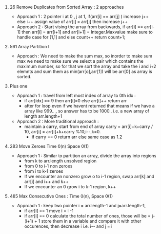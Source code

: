 1. 26 Remove Duplicates from Sorted Array : 2 approaches </br>
    - Approach 1 : 2 pointer i at 0 , j at 1, if(arr[i] == arr[j] ) increase j++ else i++ assign value of arr[i] = arr[j] then increase j++ </br>
    - Approach 2 : Start vising the array from backwards, if arr[i] == arr[i-1] then arr[i] = arr[i+1] and arr[i+1] = Integer.Maxvalue make sure to handle case for [1,1] and else count++ return count+1; </br>

2. 561 Array Partition I </br>
    - Approach : We need to make the sum max, so inorder to make sum max we need to make sure we select a pair which contains the maximum number, so for that we sort the array and take the i and i+2 elemnts and sum them as min(arr[o],arr[1]) will be arr[0] as array is sorted.
3. Plus one
	- Approach 1 : travel from left most index of array to 0th idx :<br>
         - if arr[idx] == 9 then arr[i]=0 else arr[i]++ return arr<br>
         - after for loop even if we havent returned that means if we have a array like 999.. , so answer has to be 1000.. i.e. a new array of length arr.length+1
    - Approach 2 : More traditional approach : 
	    - maintain a carry, start from end of array carry = arr[i]+k+carry / 10, arr[i] = arr[i]+k+carry %10,i--,k=0.
       	    - if carry == 0 return arr else same case as 1.2</br>
 
 4. 283 Move Zeroes Time 0(n) Space 0(1)
	- Approach 1 : Similar to partition an array, divide the array into regions
		- from k to arr.length unsolved region
		- from 0 to i-1 non zeroes
		- from i to k-1 zeroes
		- If we encounter an nonzero grow o to i-1 region, swap arr[k] and arr[i] and i++ and k++
		- If we encounter an 0 grow i to k-1 region, k++
			 
5. 485 Max Consecutive Ones : Time 0(n), Space 0(1)
	- Approach 1 : keep two pointer i = arr.length-1 and j=arr.length-1, 
		- if arr[i] == 1 move  i = i -1
		- if arr[i] == 0 calculate the total number of ones, those will be = j-(i+1) + 1 store them in a variable and compare it with other occurences, then decrease i i.e. i-- and j = i
